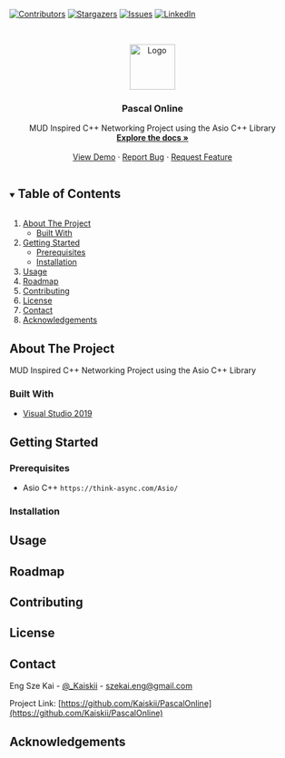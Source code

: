 <!--
*** Thanks for checking out the Best-README-Template. If you have a suggestion
*** that would make this better, please fork the repo and create a pull request
*** or simply open an issue with the tag "enhancement".
*** Thanks again! Now go create something AMAZING! :D
***
***
***
*** To avoid retyping too much info. Do a search and replace for the following:
*** github_username, repo_name, twitter_handle, email, project_title, project_description
-->



<!-- PROJECT SHIELDS -->
<!--
*** I'm using markdown "reference style" links for readability.
*** Reference links are enclosed in brackets [ ] instead of parentheses ( ).
*** See the bottom of this document for the declaration of the reference variables
*** for contributors-url, forks-url, etc. This is an optional, concise syntax you may use.
*** https://www.markdownguide.org/basic-syntax/#reference-style-links
-->
[![Contributors][contributors-shield]][contributors-url]
[![Stargazers][stars-shield]][stars-url]
[![Issues][issues-shield]][issues-url]
[![LinkedIn][linkedin-shield]][linkedin-url]



<!-- PROJECT LOGO -->
<br />
<p align="center">
  <a href="https://github.com/Kaiskii/PascalOnline">
    <img src="images/logo.png" alt="Logo" width="80" height="80">
  </a>

  <h3 align="center">Pascal Online</h3>

  <p align="center">
    MUD Inspired C++ Networking Project using the Asio C++ Library
    <br />
    <a href="https://github.com/Kaiskii/PascalOnline"><strong>Explore the docs »</strong></a>
    <br />
    <br />
    <a href="https://github.com/Kaiskii/PascalOnline">View Demo</a>
    ·
    <a href="https://github.com/Kaiskii/PascalOnline/issues">Report Bug</a>
    ·
    <a href="https://github.com/Kaiskii/PascalOnline/issues">Request Feature</a>
  </p>
</p>



<!-- TABLE OF CONTENTS -->
<details open="open">
  <summary><h2 style="display: inline-block">Table of Contents</h2></summary>
  <ol>
    <li>
      <a href="#about-the-project">About The Project</a>
      <ul>
        <li><a href="#built-with">Built With</a></li>
      </ul>
    </li>
    <li>
      <a href="#getting-started">Getting Started</a>
      <ul>
        <li><a href="#prerequisites">Prerequisites</a></li>
        <li><a href="#installation">Installation</a></li>
      </ul>
    </li>
    <li><a href="#usage">Usage</a></li>
    <li><a href="#roadmap">Roadmap</a></li>
    <li><a href="#contributing">Contributing</a></li>
    <li><a href="#license">License</a></li>
    <li><a href="#contact">Contact</a></li>
    <li><a href="#acknowledgements">Acknowledgements</a></li>
  </ol>
</details>



<!-- ABOUT THE PROJECT -->
## About The Project

MUD Inspired C++ Networking Project using the Asio C++ Library


### Built With

* [Visual Studio 2019](https://visualstudio.microsoft.com/downloads/)



<!-- GETTING STARTED -->
## Getting Started

### Prerequisites

* Asio C++
```https://think-async.com/Asio/```

### Installation


<!-- USAGE EXAMPLES -->
## Usage
<!-- _For more examples, please refer to the [Documentation](https://example.com)_ -->



<!-- ROADMAP -->
## Roadmap


<!-- CONTRIBUTING -->
## Contributing



<!-- LICENSE -->
## License



<!-- CONTACT -->
## Contact

Eng Sze Kai - [@_Kaiskii](https://twitter.com/_Kaiskii) - szekai.eng@gmail.com

Project Link: [https://github.com/Kaiskii/PascalOnline](https://github.com/Kaiskii/PascalOnline)



<!-- ACKNOWLEDGEMENTS -->
## Acknowledgements




<!-- MARKDOWN LINKS & IMAGES -->
<!-- https://www.markdownguide.org/basic-syntax/#reference-style-links -->
[contributors-shield]: https://img.shields.io/github/contributors/Kaiskii/repo.svg?style=for-the-badge
[contributors-url]: https://github.com/Kaiskii/PascalOnline/graphs/contributors
[forks-shield]: https://img.shields.io/github/forks/Kaiskii/repo.svg?style=for-the-badge
[forks-url]: https://github.com/Kaiskii/PascalOnline/network/members
[stars-shield]: https://img.shields.io/github/stars/Kaiskii/repo.svg?style=for-the-badge
[stars-url]: https://github.com/Kaiskii/PascalOnline/stargazers
[issues-shield]: https://img.shields.io/github/issues/Kaiskii/repo.svg?style=for-the-badge
[issues-url]: https://github.com/Kaiskii/PascalOnline/issues
[license-shield]: https://img.shields.io/github/license/Kaiskii/repo.svg?style=for-the-badge
[license-url]: https://github.com/Kaiskii/PascalOnline/blob/master/LICENSE.txt
[linkedin-shield]: https://img.shields.io/badge/-LinkedIn-black.svg?style=for-the-badge&logo=linkedin&colorB=555
[linkedin-url]: https://linkedin.com/in/kaiskii
